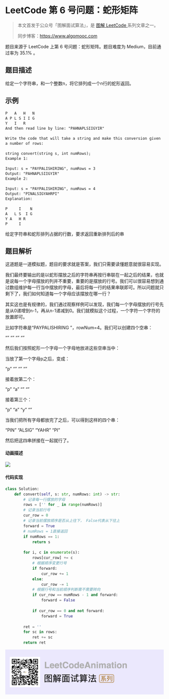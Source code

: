 # LeetCode 第 6 号问题：蛇形矩阵

> 本文首发于公众号「图解面试算法」，是 [图解 LeetCode ](<https://github.com/MisterBooo/LeetCodeAnimation>) 系列文章之一。
>
> 同步博客：https://www.algomooc.com
>

题目来源于 LeetCode 上第 6 号问题：蛇形矩阵。题目难度为 Medium，目前通过率为 35.1% 。


## 题目描述

给定一个字符串，和一个整数n，将它排列成一个n行的蛇形返回。

## 示例

```
P   A   H   N
A P L S I I G
Y   I   R
And then read line by line: "PAHNAPLSIIGYIR"

Write the code that will take a string and make this conversion given a number of rows:

string convert(string s, int numRows);
Example 1:

Input: s = "PAYPALISHIRING", numRows = 3
Output: "PAHNAPLSIIGYIR"
Example 2:

Input: s = "PAYPALISHIRING", numRows = 4
Output: "PINALSIGYAHRPI"
Explanation:

P     I    N
A   L S  I G
Y A   H R
P     I
```

给定字符串和蛇形排列占据的行数，要求返回重新排列后的串

## 题目解析

这道题是一道模拟题，题目的要求就是答案，我们只需要读懂题意就很容易实现。

我们最终要输出的是以蛇形摆放之后的字符串再按行串联在一起之后的结果，也就是说每一个字母摆放的列并不重要，重要的是摆放的行号。我们可以很容易想到通过数组维护每一行当中摆放的字母，最后将每一行的结果串联即可。所以问题就只剩下了，我们如何知道每一个字母应该摆放在哪一行？

其实这也是有规律的，我们通过观察样例可以发现，我们每一个字母摆放的行号先是从0递增到n-1，再从n-1递减到0。我们就模拟这个过程，一个字符一个字符的放置即可。

比如字符串是“PAYPALISHIRING ”，rowNum=4。我们可以创建四个空串：

“”
“”
“”
“”

然后我们按照蛇形一个字母一个字母地放进这些空串当中：

当放了第一个字母p之后，变成：

“p”
“”
“”
“”

接着放第二个：

“p”
“a”
“”
“”

接着第三个：

“p”
“a”
“y”
“”

当我们把所有字母都放完了之后，可以得到这样的四个串：

“PIN”
“ALSIG”
“YAHR”
“PI”

然后把这四串拼接在一起就行了。


#### 动画描述

![](../Animation/LeetCode6.gif)

#### 代码实现

```python
class Solution:
    def convert(self, s: str, numRows: int) -> str:
        # 记录每一行摆放的字母
        rows = ['' for _ in range(numRows)]
        # 记录当前行号
        cur_row = 0
        # 记录当前摆放顺序是否从上往下， False代表从下往上
        forward = True
        # numRows = 1直接返回
        if numRows == 1:
            return s
        
        for i, c in enumerate(s):
            rows[cur_row] += c
            # 根据顺序变更行号
            if forward:
                cur_row += 1
            else:
                cur_row -= 1
            # 根据行号和当前顺序判断需不需要转向
            if cur_row == numRows - 1 and forward:
                forward = False
            
            if cur_row == 0 and not forward:
                forward = True
            
        ret = ''
        for sc in rows:
            ret += sc
        return ret
```

![](../../Pictures/qrcode.jpg)